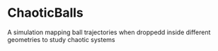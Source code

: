 # ChaoticBalls
A simulation mapping ball trajectories when droppedd inside different geometries to study chaotic systems
